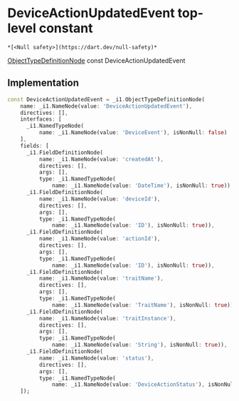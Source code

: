 


# DeviceActionUpdatedEvent top-level constant






    *[<Null safety>](https://dart.dev/null-safety)*


[ObjectTypeDefinitionNode](https://pub.dev/documentation/gql/0.13.0/ast/ObjectTypeDefinitionNode-class.html) const DeviceActionUpdatedEvent
  







## Implementation

```dart
const DeviceActionUpdatedEvent = _i1.ObjectTypeDefinitionNode(
    name: _i1.NameNode(value: 'DeviceActionUpdatedEvent'),
    directives: [],
    interfaces: [
      _i1.NamedTypeNode(
          name: _i1.NameNode(value: 'DeviceEvent'), isNonNull: false)
    ],
    fields: [
      _i1.FieldDefinitionNode(
          name: _i1.NameNode(value: 'createdAt'),
          directives: [],
          args: [],
          type: _i1.NamedTypeNode(
              name: _i1.NameNode(value: 'DateTime'), isNonNull: true)),
      _i1.FieldDefinitionNode(
          name: _i1.NameNode(value: 'deviceId'),
          directives: [],
          args: [],
          type: _i1.NamedTypeNode(
              name: _i1.NameNode(value: 'ID'), isNonNull: true)),
      _i1.FieldDefinitionNode(
          name: _i1.NameNode(value: 'actionId'),
          directives: [],
          args: [],
          type: _i1.NamedTypeNode(
              name: _i1.NameNode(value: 'ID'), isNonNull: true)),
      _i1.FieldDefinitionNode(
          name: _i1.NameNode(value: 'traitName'),
          directives: [],
          args: [],
          type: _i1.NamedTypeNode(
              name: _i1.NameNode(value: 'TraitName'), isNonNull: true)),
      _i1.FieldDefinitionNode(
          name: _i1.NameNode(value: 'traitInstance'),
          directives: [],
          args: [],
          type: _i1.NamedTypeNode(
              name: _i1.NameNode(value: 'String'), isNonNull: true)),
      _i1.FieldDefinitionNode(
          name: _i1.NameNode(value: 'status'),
          directives: [],
          args: [],
          type: _i1.NamedTypeNode(
              name: _i1.NameNode(value: 'DeviceActionStatus'), isNonNull: true))
    ]);
```









